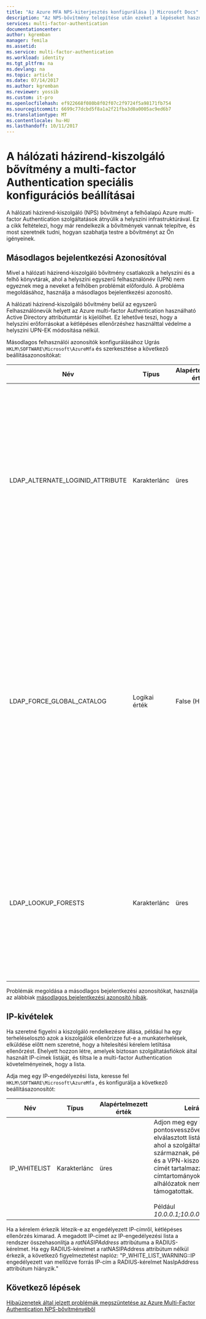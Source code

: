 ```yaml
---
title: "Az Azure MFA NPS-kiterjesztés konfigurálása |} Microsoft Docs"
description: "Az NPS-bővítmény telepítése után ezeket a lépéseket használhatja a Speciális konfiguráció például IP engedélyezése és az egyszerű Felhasználónevük cseréje."
services: multi-factor-authentication
documentationcenter: 
author: kgremban
manager: femila
ms.assetid: 
ms.service: multi-factor-authentication
ms.workload: identity
ms.tgt_pltfrm: na
ms.devlang: na
ms.topic: article
ms.date: 07/14/2017
ms.author: kgremban
ms.reviewer: yossib
ms.custom: it-pro
ms.openlocfilehash: ef922668f080b8f02f07c2f9724f5a98171fb754
ms.sourcegitcommit: 6699c77dcbd5f8a1a2f21fba3d0a0005ac9ed6b7
ms.translationtype: MT
ms.contentlocale: hu-HU
ms.lasthandoff: 10/11/2017
---
```

# <a name="advanced-configuration-options-for-the-nps-extension-for-multi-factor-authentication"></a>A hálózati házirend-kiszolgáló bővítmény a multi-factor Authentication speciális konfigurációs beállításai

A hálózati házirend-kiszolgáló (NPS) bővítményt a felhőalapú Azure multi-factor Authentication szolgáltatások átnyúlik a helyszíni infrastruktúrával. Ez a cikk feltételezi, hogy már rendelkezik a bővítmények vannak telepítve, és most szeretnék tudni, hogyan szabhatja testre a bővítményt az Ön igényeinek. 

## <a name="alternate-login-id"></a>Másodlagos bejelentkezési Azonosítóval

Mivel a hálózati házirend-kiszolgáló bővítmény csatlakozik a helyszíni és a felhő könyvtárak, ahol a helyszíni egyszerű felhasználónév (UPN) nem egyeznek meg a neveket a felhőben problémát előforduló. A probléma megoldásához, használja a másodlagos bejelentkezési azonosító. 

A hálózati házirend-kiszolgáló bővítmény belül az egyszerű Felhasználónevük helyett az Azure multi-factor Authentication használható Active Directory attribútumtár is kijelölhet. Ez lehetővé teszi, hogy a helyszíni erőforrásokat a kétlépéses ellenőrzéshez használttal védelme a helyszíni UPN-EK módosítása nélkül. 

Másodlagos felhasználói azonosítók konfigurálásához Ugrás `HKLM\SOFTWARE\Microsoft\AzureMfa` és szerkesztése a következő beállításazonosítókat:

| Név | Típus | Alapértelmezett érték | Leírás |
| ---- | ---- | ------------- | ----------- |
| LDAP_ALTERNATE_LOGINID_ATTRIBUTE | Karakterlánc | üres | Jelölje ki, hogy az egyszerű Felhasználónevük helyett használni kívánt Active Directory-attribútum neve. Ez az attribútum van megadva a AlternateLoginId attribútumaként. Ha ez a beállításazonosító értéke egy [érvényes Active Directory-attribútumot](https://msdn.microsoft.com/library/ms675090.aspx) (a példában, levelezési vagy displayName), majd az attribútumérték helyett a felhasználói UPN-hitelesítéshez használt. Ha ez a beállításazonosító nem üres, vagy nincs konfigurálva, majd AlternateLoginId le van tiltva, és a felhasználói UPN-hitelesítéshez használt. |
| LDAP_FORCE_GLOBAL_CATALOG | Logikai érték | False (Hamis) | Ez a jelző használatával kényszerítheti a globális katalógus az LDAP-keresésekhez használatát AlternateLoginId keresésekor. A tartományvezérlő beállítása a globális katalógus, a AlternateLoginId attribútum hozzáadása a globális katalógus és engedélyeznie kell ezt a jelzőt. <br><br> Ha LDAP_LOOKUP_FORESTS van konfigurálva (nem üres), **Ez a jelző IGAZ van kényszerítve**, függetlenül attól, a beállításjegyzék-beállítás értékét. Ebben az esetben a hálózati házirend-kiszolgáló-bővítményhez olyan a globális katalógus az egyes erdőkhöz AlternateLoginId attribútummal kell konfigurálni. |
| LDAP_LOOKUP_FORESTS | Karakterlánc | üres | Adja meg a kereséshez erdők pontosvesszővel elválasztott listája. Például *contoso.com;foobar.com*. Ha ez a beállításazonosító van beállítva, a hálózati házirend-kiszolgáló bővítmény ismételt keres az erdők a sorrendet, amelyben szereplő és az első sikeres AlternateLoginId értéket adja vissza. Ha ez a beállításazonosító nincs konfigurálva, a AlternateLoginId keresési korlátozódik az aktuális tartományban.|

Problémák megoldása a másodlagos bejelentkezési azonosítókat, használja az alábbiak [másodlagos bejelentkezési azonosító hibák](multi-factor-authentication-nps-errors.md#alternate-login-id-errors).

## <a name="ip-exceptions"></a>IP-kivételek

Ha szeretné figyelni a kiszolgáló rendelkezésre állása, például ha egy terheléselosztó azok a kiszolgálók ellenőrizze fut-e a munkaterhelések, elküldése előtt nem szeretné, hogy a hitelesítési kérelem letiltása ellenőrzést. Ehelyett hozzon létre, amelyek biztosan szolgáltatásfiókok által használt IP-címek listáját, és tiltsa le a multi-factor Authentication követelményeinek, hogy a lista. 

Adja meg egy IP-engedélyezési lista, keresse fel `HKLM\SOFTWARE\Microsoft\AzureMfa` , és konfigurálja a következő beállításazonosítót: 

| Név | Típus | Alapértelmezett érték | Leírás |
| ---- | ---- | ------------- | ----------- |
| IP_WHITELIST | Karakterlánc | üres | Adjon meg egy IP-címek pontosvesszővel elválasztott listája. Gépek, ahol a szolgáltatáskérések származnak, például a NAS és a VPN-kiszolgáló IP-címét tartalmazza. IP-címtartományok olyan alhálózatok nem támogatottak. <br><br> Például *10.0.0.1;10.0.0.2;10.0.0.3*.

Ha a kérelem érkezik létezik-e az engedélyezett IP-címről, kétlépéses ellenőrzés kimarad. A megadott IP-címet az IP-engedélyezési lista a rendszer összehasonlítja a *ratNASIPAddress* attribútuma a RADIUS-kérelmet. Ha egy RADIUS-kérelmet a ratNASIPAddress attribútum nélkül érkezik, a következő figyelmeztetést naplóz: "P_WHITE_LIST_WARNING::IP engedélyezett van mellőzve forrás IP-cím a RADIUS-kérelmet NasIpAddress attribútum hiányzik."

## <a name="next-steps"></a>Következő lépések

[Hibaüzenetek által jelzett problémák megszüntetése az Azure Multi-Factor Authentication NPS-bővítményéből](multi-factor-authentication-nps-errors.md)